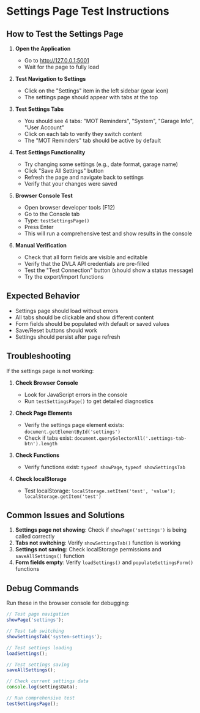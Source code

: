 # Settings Page Test Instructions

## How to Test the Settings Page

1. **Open the Application**
   - Go to http://127.0.0.1:5001
   - Wait for the page to fully load

2. **Test Navigation to Settings**
   - Click on the "Settings" item in the left sidebar (gear icon)
   - The settings page should appear with tabs at the top

3. **Test Settings Tabs**
   - You should see 4 tabs: "MOT Reminders", "System", "Garage Info", "User Account"
   - Click on each tab to verify they switch content
   - The "MOT Reminders" tab should be active by default

4. **Test Settings Functionality**
   - Try changing some settings (e.g., date format, garage name)
   - Click "Save All Settings" button
   - Refresh the page and navigate back to settings
   - Verify that your changes were saved

5. **Browser Console Test**
   - Open browser developer tools (F12)
   - Go to the Console tab
   - Type: `testSettingsPage()`
   - Press Enter
   - This will run a comprehensive test and show results in the console

6. **Manual Verification**
   - Check that all form fields are visible and editable
   - Verify that the DVLA API credentials are pre-filled
   - Test the "Test Connection" button (should show a status message)
   - Try the export/import functions

## Expected Behavior

- Settings page should load without errors
- All tabs should be clickable and show different content
- Form fields should be populated with default or saved values
- Save/Reset buttons should work
- Settings should persist after page refresh

## Troubleshooting

If the settings page is not working:

1. **Check Browser Console**
   - Look for JavaScript errors in the console
   - Run `testSettingsPage()` to get detailed diagnostics

2. **Check Page Elements**
   - Verify the settings page element exists: `document.getElementById('settings')`
   - Check if tabs exist: `document.querySelectorAll('.settings-tab-btn').length`

3. **Check Functions**
   - Verify functions exist: `typeof showPage`, `typeof showSettingsTab`

4. **Check localStorage**
   - Test localStorage: `localStorage.setItem('test', 'value'); localStorage.getItem('test')`

## Common Issues and Solutions

1. **Settings page not showing**: Check if `showPage('settings')` is being called correctly
2. **Tabs not switching**: Verify `showSettingsTab()` function is working
3. **Settings not saving**: Check localStorage permissions and `saveAllSettings()` function
4. **Form fields empty**: Verify `loadSettings()` and `populateSettingsForm()` functions

## Debug Commands

Run these in the browser console for debugging:

```javascript
// Test page navigation
showPage('settings');

// Test tab switching
showSettingsTab('system-settings');

// Test settings loading
loadSettings();

// Test settings saving
saveAllSettings();

// Check current settings data
console.log(settingsData);

// Run comprehensive test
testSettingsPage();
```
